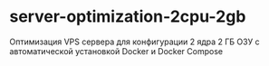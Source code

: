 # server-optimization-2cpu-2gb
Оптимизация VPS сервера для конфигурации 2 ядра 2 ГБ ОЗУ с автоматической установкой Docker и Docker Compose
